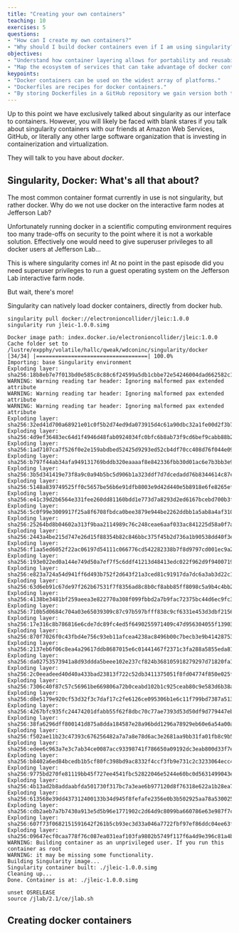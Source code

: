 ```yaml
---
title: "Creating your own containers"
teaching: 10
exercises: 5
questions:
- "How can I create my own containers?"
- "Why should I build docker containers even if I am using singularity?"
objectives:
- "Understand how container layering allows for portability and reusability."
- "Map the ecosystem of services that can take advantage of docker containers."
keypoints:
- "Docker containers can be used on the widest array of platforms."
- "Dockerfiles are recipes for docker containers."
- "By storing Dockerfiles in a GitHub repository we gain version both tracking and cloud building."
---
```


Up to this point we have exclusively talked about singularity as our interface
to containers. However, you will likely be faced with blank stares if you talk
about singularity containers with our friends at Amazon Web Services, GitHub, or
literally any other large software organization that is investing in
containerization and virtualization.

They will talk to you have about *docker*.

## Singularity, Docker: What's all that about?

The most common container format currently in use is not singularity, but rather
docker. Why do we not use docker on the interactive farm nodes at Jefferson Lab?

Unfortunately running docker in a scientific computing environment requires too
many trade-offs on security to the point where it is not a workable solution.
Effectively one would need to give superuser privileges to all docker users at
Jefferson Lab...

This is where singularity comes in! At no point in the past episode did you need
superuser privileges to run a guest operating system on the Jefferson Lab
interactive farm node.

But wait, there's more!

Singularity can natively load docker containers, directly from docker hub.
~~~
singularity pull docker://electronioncollider/jleic:1.0.0
singularity run jleic-1.0.0.simg
~~~

~~~
Docker image path: index.docker.io/electronioncollider/jleic:1.0.0
Cache folder set to /lustre/expphy/volatile/hallc/qweak/wdconinc/singularity/docker
[34/34] |===================================| 100.0%
Importing: base Singularity environment
Exploding layer: sha256:18b8eb7e7f013bd0e585c8c88c6f24599a5db1cbbe72e54246004dad662582c1.tar.gz
WARNING: Warning reading tar header: Ignoring malformed pax extended attribute
WARNING: Warning reading tar header: Ignoring malformed pax extended attribute
WARNING: Warning reading tar header: Ignoring malformed pax extended attribute
Exploding layer: sha256:32ed41d700a68921e01c0f5b2d74ed9da073915d4c61a90dbc32a1fe00d2f3b7.tar.gz
Exploding layer: sha256:4d9ef36483ec64d1f4946d48fab0924034fc0bfc6b8ab73f9cd6bef9cabb88b2.tar.gz
Exploding layer: sha256:1ad7107ca7f526f0e2e159abdbed52425d9293ed52cb4df70cc408d76f044e09.tar.gz
Exploding layer: sha256:b797f44ab34afa949131769bddb320eaaaaf8e842336fbb30d01ac6e7b3bb3e9.tar.gz
Exploding layer: sha256:3b5d341419e73f8a9c0a94b5bc5d906b1a323ddf7d7dcedadd76b8344614c87c.tar.gz
Exploding layer: sha256:5148a839749525ff0c5657be56b6e91dfb8003e9d42d440e5b8918e6fe8265ef.tar.gz
Exploding layer: sha256:e41c39d2b6564e331fee260dd81160bdd1e773d7a8293d2ed6167bcebd700b3f.tar.gz
Exploding layer: sha256:5c0f99e3009917f25a8f6708fbdca0bee3879e944be2262ddbb1a5ab8a4af310.tar.gz
Exploding layer: sha256:25264bd8b04602a313f9baa2114989c76c248ceae6aaf033ac841225d58a0f7a.tar.gz
Exploding layer: sha256:2443a4be215d747e26d15f88354b82c846bbc375f45b2d736a1b90538dd40f3e.tar.gz
Exploding layer: sha256:f1aa5ed6052f22ac06197d54111c066776cd542282338b7f8d9797cd001ec9a2.tar.gz
Exploding layer: sha256:193e022ed0a144e749d50a7ef7f5c6ddf41213d48413edc022f962d9f9400719.tar.gz
Exploding layer: sha256:e823a724a54d941ff6d493b752f2d643f21a3ced81c91917da7dc6a3ab3d22c1.tar.gz
Exploding layer: sha256:63d6eb91c67de97f262b67531f7f8356ad8c8b0cf8abb85ff8098c5a9b4c4bb2.tar.gz
Exploding layer: sha256:4138be3481bf259aeea3e822770a308f099fbbd2a7b9fac72375bc44d6ec9fc3.tar.gz
Exploding layer: sha256:710b5d0684c704a03e65039309c87c97b597bfff838c9cf6331e453d3dbf2156.tar.gz
Exploding layer: sha256:17e316c8b786816e6cde7dc89fc4ed5f6490255971409c47d956304055f13903.tar.gz
Exploding layer: sha256:870f7026f0c43fbd4e756c93eb11afcea4238ac8496b00c7becb3e9b41428753.tar.gz
Exploding layer: sha256:2137eb6f06c8ea4a29617ddb8687015e6c01441467f2371c3fa288a5855eda81.tar.gz
Exploding layer: sha256:da02753573941a8d93ddda5beee102e237cf824b368105918279297d71820fa1.tar.gz
Exploding layer: sha256:2c0eeadeed40d40a433bad23813f722c52db3411375051f8fd04774f850e025f.tar.gz
Exploding layer: sha256:7306c40f87c57c56961be669806a72b0ceabd102b1c925ceab80c9e583d6b38a.tar.gz
Exploding layer: sha256:d8e5179e920cf53d32f3c7daf17c2fe6126ce095306b1e6c11f799bd7387a513.tar.gz
Exploding layer: sha256:4267bfc935fc24474201dfabb55f62f8dbc70c77ae7393d53d50df9d779447eb.tar.gz
Exploding layer: sha256:38fa6296dff800141d875a8dda184587e28a96bdd1296a78929eb60e6a54a00a.tar.gz
Exploding layer: sha256:f502ae11b23c47393c676256482a7a7a8e78d6ac3e2681aa9bb31fa01fb8c9b5.tar.gz
Exploding layer: sha256:edee6c963a7e3c7ab34ce0087acc93398741f786650a09192dc3eab800d33f7e.tar.gz
Exploding layer: sha256:b8402a6ed84bcedb1b5cf80fc398bd9ac8332f4ccf3fb9e731c2c3233064ecc4.tar.gz
Exploding layer: sha256:9775bd270fe81119bb45f727ee4541fbc52822046e5244e60bc0d5631499043e.tar.gz
Exploding layer: sha256:4b13ad2b8addaabfda501730f317bc7a3eae6b977120d8f76318e622a1b28ea7.tar.gz
Exploding layer: sha256:613568e39dd437312400133b34d945f8fefafe2356e0b3b502925aa78a530025.tar.gz
Exploding layer: sha256:cdb2aeb7a7b7430a913e5d5b96e1771902c2d64d9c8099ba660786e63e987f7c.tar.gz
Exploding layer: sha256:607f73f0682151591642f261b5cb93ec3d33a046a7722fbf97ef86ddc04ee63f.tar.gz
Exploding layer: sha256:09647ecf0caa778f76c087ea031eaf103fa9802b5749f117f6a4d9e396c81a4b.tar.gz
WARNING: Building container as an unprivileged user. If you run this container as root
WARNING: it may be missing some functionality.
Building Singularity image...
Singularity container built: ./jleic-1.0.0.simg
Cleaning up...
Done. Container is at: ./jleic-1.0.0.simg
~~~


~~~
unset OSRELEASE
source /jlab/2.1/ce/jlab.sh
~~~

## Creating docker containers
